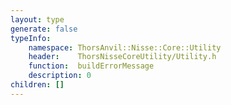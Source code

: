 ```yaml
---
layout: type
generate: false
typeInfo:
    namespace: ThorsAnvil::Nisse::Core::Utility
    header:    ThorsNisseCoreUtility/Utility.h
    function:  buildErrorMessage
    description: 0
children: []
---
```

